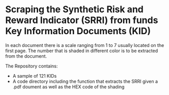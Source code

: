 # Scraping the Synthetic Risk and Reward Indicator (SRRI) from funds Key Information Documents (KID)

In each document there is a scale ranging from 1 to 7 usually located on the first page. The number that is shaded in different color is to be extracted from the document.

The Repository contains:

* A sample of 121 KIDs 
* A code directory including the function that extracts the SRRI given a .pdf doument as well as the HEX code of the shading

